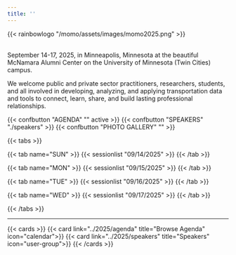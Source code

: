 ```yaml
---
title: ''
---
```


{{< rainbowlogo "/momo/assets/images/momo2025.png" >}}

<br/>
September 14-17, 2025, in Minneapolis, Minnesota at the beautiful McNamara Alumni Center on the University of Minnesota (Twin Cities) campus.

We welcome public and private sector practitioners, researchers, students, and all involved in developing, analyzing, and applying transportation data and tools to connect, learn, share, and build lasting professional relationships.

<div class="conf-section-picker">
{{< confbutton "AGENDA" "" active >}}
{{< confbutton "SPEAKERS" "./speakers" >}}
{{< confbutton "PHOTO GALLERY" "" >}}
</div>

{{< tabs >}}

{{< tab name="SUN" >}}
{{< sessionlist "09/14/2025" >}}
{{< /tab >}}

{{< tab name="MON" >}}
{{< sessionlist "09/15/2025" >}}
{{< /tab >}}

{{< tab name="TUE" >}}
{{< sessionlist "09/16/2025" >}}
{{< /tab >}}

{{< tab name="WED" >}}
{{< sessionlist "09/17/2025" >}}
{{< /tab >}}

{{< /tabs >}}

---

{{< cards >}}
{{< card link="../2025/agenda" title="Browse Agenda" icon="calendar">}}
{{< card link="../2025/speakers" title="Speakers" icon="user-group">}}
{{< /cards >}}
